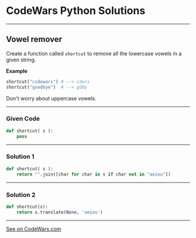 # CodeWars Python Solutions

---

## Vowel remover


Create a function called `shortcut` to remove all the lowercase vowels in a given string.

**Example**

```python
shortcut("codewars") # --> cdwrs
shortcut("goodbye")  # --> gdby
```

Don't worry about uppercase vowels.


---

### Given Code


```python
def shortcut( s ):
    pass
```

---

### Solution 1


```python
def shortcut( s ):
    return "".join([char for char in s if char not in "aeiou"])
```

---

### Solution 2


```python
def shortcut(s):
    return s.translate(None, 'aeiou')
```


---


[See on CodeWars.com](https://www.codewars.com/kata/5547929140907378f9000039)
